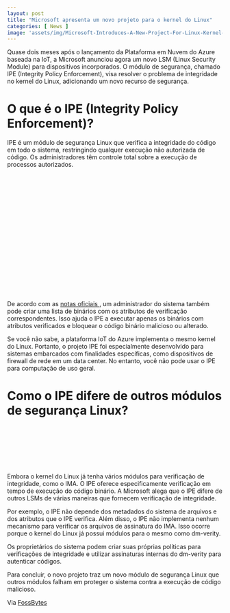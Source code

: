 ```yaml
---
layout: post
title: "Microsoft apresenta um novo projeto para o kernel do Linux"
categories: [ News ]
image: 'assets/img/Microsoft-Introduces-A-New-Project-For-Linux-Kernel-640x367'
---
```


Quase dois meses após o lançamento da Plataforma em Nuvem do Azure baseada na IoT, a Microsoft anunciou agora um novo LSM (Linux Security Module) para dispositivos incorporados. O módulo de segurança, chamado IPE (Integrity Policy Enforcement), visa resolver o problema de integridade no kernel do Linux, adicionando um novo recurso de segurança.

# O que é o IPE (Integrity Policy Enforcement)?

IPE é um módulo de segurança Linux que verifica a integridade do código em todo o sistema, restringindo qualquer execução não autorizada de código. Os administradores têm controle total sobre a execução de processos autorizados.

<!-- QUADRADO -->
<script async src="//pagead2.googlesyndication.com/pagead/js/adsbygoogle.js"></script>
<ins class="adsbygoogle"
style="display:inline-block;width:336px;height:280px"
data-ad-client="ca-pub-2838251107855362"
data-ad-slot="5351066970"></ins>
<script>
(adsbygoogle = window.adsbygoogle || []).push({});
</script>

De acordo com as [ notas oficiais ](https://microsoft.github.io/ipe/), um administrador do sistema também pode criar uma lista de binários com os atributos de verificação correspondentes. Isso ajuda o IPE a executar apenas os binários com atributos verificados e bloquear o código binário malicioso ou alterado.

Se você não sabe, a plataforma IoT do Azure implementa o mesmo kernel do Linux. Portanto, o projeto IPE foi especialmente desenvolvido para sistemas embarcados com finalidades específicas, como dispositivos de firewall de rede em um data center. No entanto, você não pode usar o IPE para computação de uso geral.

# Como o IPE difere de outros módulos de segurança Linux?

<!-- MINI ANÚNCIO -->
<script async src="//pagead2.googlesyndication.com/pagead/js/adsbygoogle.js"></script>
<!-- Games Root -->
<ins class="adsbygoogle"
style="display:inline-block;width:730px;height:95px"
data-ad-client="ca-pub-2838251107855362"
data-ad-slot="5351066970"></ins>
<script>
(adsbygoogle = window.adsbygoogle || []).push({});
</script>

Embora o kernel do Linux já tenha vários módulos para verificação de integridade, como o IMA. O IPE oferece especificamente verificação em tempo de execução do código binário. A Microsoft alega que o IPE difere de outros LSMs de várias maneiras que fornecem verificação de integridade.

Por exemplo, o IPE não depende dos metadados do sistema de arquivos e dos atributos que o IPE verifica. Além disso, o IPE não implementa nenhum mecanismo para verificar os arquivos de assinatura do IMA. Isso ocorre porque o kernel do Linux já possui módulos para o mesmo como dm-verity.

Os proprietários do sistema podem criar suas próprias políticas para verificações de integridade e utilizar assinaturas internas do dm-verity para autenticar códigos.


<!-- RETANGULO LARGO 2 -->
<script async src="//pagead2.googlesyndication.com/pagead/js/adsbygoogle.js"></script>
<ins class="adsbygoogle"
style="display:block; text-align:center;"
data-ad-layout="in-article"
data-ad-format="fluid"
data-ad-client="ca-pub-2838251107855362"
data-ad-slot="8549252987"></ins>
<script>
(adsbygoogle = window.adsbygoogle || []).push({});
</script>

Para concluir, o novo projeto traz um novo módulo de segurança Linux que outros módulos falham em proteger o sistema contra a execução de código malicioso.


Via [FossBytes](https://fossbytes.com/microsoft-linux-kernel-security-module-ipe/)

